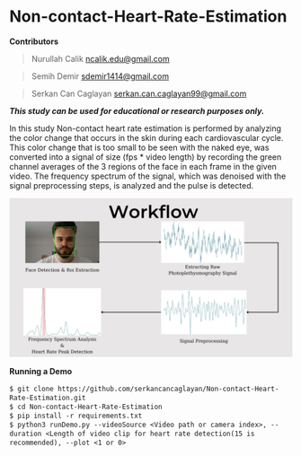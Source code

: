 # Non-contact-Heart-Rate-Estimation

**Contributors**

>Nurullah Calik ncalik.edu@gmail.com

>Semih Demir sdemir1414@gmail.com

>Serkan Can Caglayan serkan.can.caglayan99@gmail.com 


***This study can be used for educational or research purposes only.***


In this study Non-contact heart rate estimation is performed by analyzing the color change that occurs in the skin during each cardiovascular cycle. This color change that is too small to be seen with the naked eye, was converted into a signal of size (fps * video length) by recording the green channel averages of the 3 regions of the face in each frame in the given video. The frequency spectrum of the signal, which was denoised with the signal preprocessing steps, is analyzed and the pulse is detected.


![Screenshot](Workflow.jpg)

**Running a Demo**
```
$ git clone https://github.com/serkancancaglayan/Non-contact-Heart-Rate-Estimation.git
$ cd Non-contact-Heart-Rate-Estimation
$ pip install -r requirements.txt
$ python3 runDemo.py --videoSource <Video path or camera index>, --duration <Length of video clip for heart rate detection(15 is recommended), --plot <1 or 0>
```


